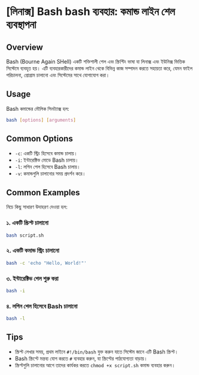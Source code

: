 # [লিনাক্স] Bash bash ব্যবহার: কমান্ড লাইন শেল ব্যবস্থাপনা

## Overview
Bash (Bourne Again SHell) একটি শক্তিশালী শেল এবং স্ক্রিপ্টিং ভাষা যা লিনাক্স এবং ইউনিক্স ভিত্তিক সিস্টেমে ব্যবহৃত হয়। এটি ব্যবহারকারীদের কমান্ড লাইন থেকে বিভিন্ন কাজ সম্পাদন করতে সহায়তা করে, যেমন ফাইল পরিচালনা, প্রোগ্রাম চালানো এবং সিস্টেমের সাথে যোগাযোগ করা।

## Usage
Bash কমান্ডের মৌলিক সিনট্যাক্স হল:

```bash
bash [options] [arguments]
```

## Common Options
- `-c`: একটি স্ট্রিং হিসেবে কমান্ড চালায়।
- `-i`: ইন্টারেক্টিভ মোডে Bash চালায়।
- `-l`: লগিন শেল হিসেবে Bash চালায়।
- `-v`: কমান্ডগুলি চালানোর সময় প্রদর্শন করে।

## Common Examples
নিচে কিছু সাধারণ উদাহরণ দেওয়া হল:

### ১. একটি স্ক্রিপ্ট চালানো
```bash
bash script.sh
```

### ২. একটি কমান্ড স্ট্রিং চালানো
```bash
bash -c 'echo "Hello, World!"'
```

### ৩. ইন্টারেক্টিভ শেল শুরু করা
```bash
bash -i
```

### ৪. লগিন শেল হিসেবে Bash চালানো
```bash
bash -l
```

## Tips
- স্ক্রিপ্ট লেখার সময়, প্রথম লাইনে `#!/bin/bash` যুক্ত করুন যাতে সিস্টেম জানে এটি Bash স্ক্রিপ্ট।
- Bash স্ক্রিপ্টে মন্তব্য যোগ করতে `#` ব্যবহার করুন, যা স্ক্রিপ্টের পাঠযোগ্যতা বাড়ায়।
- স্ক্রিপ্টগুলি চালানোর আগে তাদের কার্যকর করতে `chmod +x script.sh` কমান্ড ব্যবহার করুন।